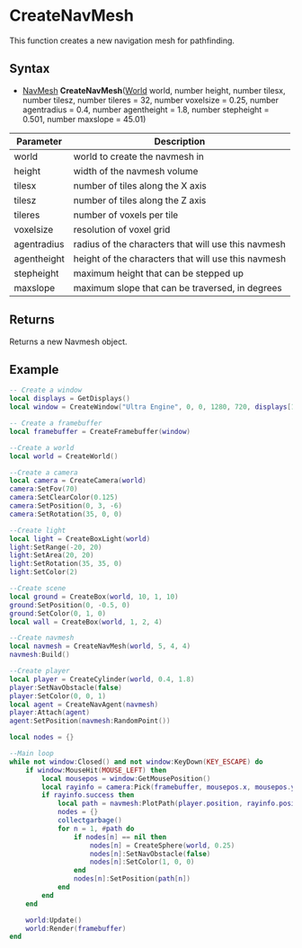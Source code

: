 # CreateNavMesh

This function creates a new navigation mesh for pathfinding.

## Syntax

- [NavMesh](NavMesh.md) **CreateNavMesh**([World](World.md) world, number height, number tilesx, number tilesz, number tileres = 32, number voxelsize = 0.25, number agentradius = 0.4, number agentheight = 1.8, number stepheight = 0.501, number maxslope = 45.01)

| Parameter | Description |
| --- | --- |
| world | world to create the navmesh in |
| height | width of the navmesh volume |
| tilesx | number of tiles along the X axis |
| tilesz | number of tiles along the Z axis |
| tileres | number of voxels per tile |
| voxelsize | resolution of voxel grid |
| agentradius | radius of the characters that will use this navmesh |
| agentheight | height of the characters that will use this navmesh |
| stepheight | maximum height that can be stepped up |
| maxslope | maximum slope that can be traversed, in degrees |

## Returns

Returns a new Navmesh object.

## Example

```lua
-- Create a window
local displays = GetDisplays()
local window = CreateWindow("Ultra Engine", 0, 0, 1280, 720, displays[1], WINDOW_CENTER | WINDOW_TITLEBAR)

-- Create a framebuffer
local framebuffer = CreateFramebuffer(window)

--Create a world
local world = CreateWorld()

--Create a camera
local camera = CreateCamera(world)
camera:SetFov(70)
camera:SetClearColor(0.125)
camera:SetPosition(0, 3, -6)
camera:SetRotation(35, 0, 0)

--Create light
local light = CreateBoxLight(world)
light:SetRange(-20, 20)
light:SetArea(20, 20)
light:SetRotation(35, 35, 0)
light:SetColor(2)

--Create scene
local ground = CreateBox(world, 10, 1, 10)
ground:SetPosition(0, -0.5, 0)
ground:SetColor(0, 1, 0)
local wall = CreateBox(world, 1, 2, 4)

--Create navmesh
local navmesh = CreateNavMesh(world, 5, 4, 4)
navmesh:Build()

--Create player
local player = CreateCylinder(world, 0.4, 1.8)
player:SetNavObstacle(false)
player:SetColor(0, 0, 1)
local agent = CreateNavAgent(navmesh)
player:Attach(agent)
agent:SetPosition(navmesh:RandomPoint())

local nodes = {}

--Main loop
while not window:Closed() and not window:KeyDown(KEY_ESCAPE) do
    if window:MouseHit(MOUSE_LEFT) then
        local mousepos = window:GetMousePosition()
        local rayinfo = camera:Pick(framebuffer, mousepos.x, mousepos.y)
        if rayinfo.success then
            local path = navmesh:PlotPath(player.position, rayinfo.position)
            nodes = {}
            collectgarbage()
            for n = 1, #path do
                if nodes[n] == nil then
                    nodes[n] = CreateSphere(world, 0.25)
                    nodes[n]:SetNavObstacle(false)
                    nodes[n]:SetColor(1, 0, 0)
                end
                nodes[n]:SetPosition(path[n])                
            end
        end
    end

    world:Update()
    world:Render(framebuffer)
end
```
